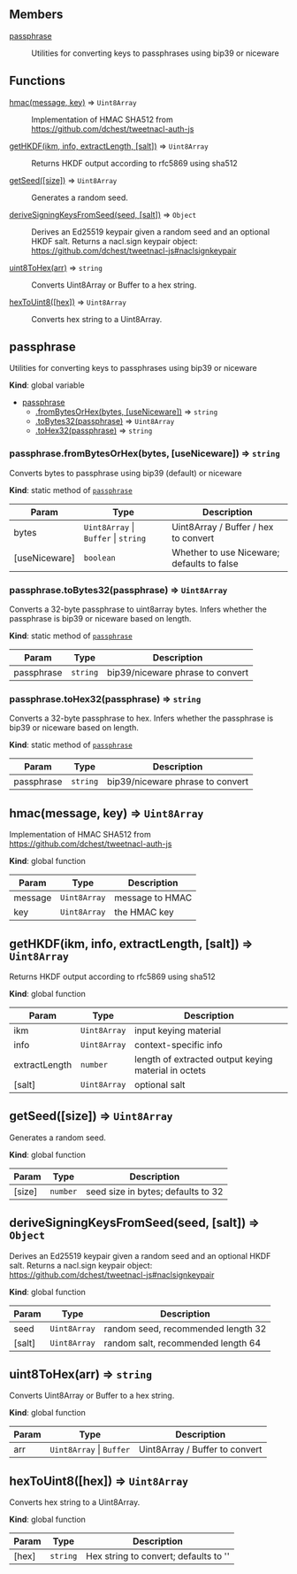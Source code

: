 ## Members

<dl>
<dt><a href="#passphrase">passphrase</a></dt>
<dd><p>Utilities for converting keys to passphrases using bip39 or niceware</p>
</dd>
</dl>

## Functions

<dl>
<dt><a href="#hmac">hmac(message, key)</a> ⇒ <code>Uint8Array</code></dt>
<dd><p>Implementation of HMAC SHA512 from <a href="https://github.com/dchest/tweetnacl-auth-js">https://github.com/dchest/tweetnacl-auth-js</a></p>
</dd>
<dt><a href="#getHKDF">getHKDF(ikm, info, extractLength, [salt])</a> ⇒ <code>Uint8Array</code></dt>
<dd><p>Returns HKDF output according to rfc5869 using sha512</p>
</dd>
<dt><a href="#getSeed">getSeed([size])</a> ⇒ <code>Uint8Array</code></dt>
<dd><p>Generates a random seed.</p>
</dd>
<dt><a href="#deriveSigningKeysFromSeed">deriveSigningKeysFromSeed(seed, [salt])</a> ⇒ <code>Object</code></dt>
<dd><p>Derives an Ed25519 keypair given a random seed and an optional HKDF salt.
Returns a nacl.sign keypair object:
<a href="https://github.com/dchest/tweetnacl-js#naclsignkeypair">https://github.com/dchest/tweetnacl-js#naclsignkeypair</a></p>
</dd>
<dt><a href="#uint8ToHex">uint8ToHex(arr)</a> ⇒ <code>string</code></dt>
<dd><p>Converts Uint8Array or Buffer to a hex string.</p>
</dd>
<dt><a href="#hexToUint8">hexToUint8([hex])</a> ⇒ <code>Uint8Array</code></dt>
<dd><p>Converts hex string to a Uint8Array.</p>
</dd>
</dl>

<a name="passphrase"></a>

## passphrase
Utilities for converting keys to passphrases using bip39 or niceware

**Kind**: global variable  

* [passphrase](#passphrase)
    * [.fromBytesOrHex(bytes, [useNiceware])](#passphrase.fromBytesOrHex) ⇒ <code>string</code>
    * [.toBytes32(passphrase)](#passphrase.toBytes32) ⇒ <code>Uint8Array</code>
    * [.toHex32(passphrase)](#passphrase.toHex32) ⇒ <code>string</code>

<a name="passphrase.fromBytesOrHex"></a>

### passphrase.fromBytesOrHex(bytes, [useNiceware]) ⇒ <code>string</code>
Converts bytes to passphrase using bip39 (default) or niceware

**Kind**: static method of [<code>passphrase</code>](#passphrase)  

| Param | Type | Description |
| --- | --- | --- |
| bytes | <code>Uint8Array</code> \| <code>Buffer</code> \| <code>string</code> | Uint8Array / Buffer / hex to convert |
| [useNiceware] | <code>boolean</code> | Whether to use Niceware; defaults to false |

<a name="passphrase.toBytes32"></a>

### passphrase.toBytes32(passphrase) ⇒ <code>Uint8Array</code>
Converts a 32-byte passphrase to uint8array bytes. Infers whether the
passphrase is bip39 or niceware based on length.

**Kind**: static method of [<code>passphrase</code>](#passphrase)  

| Param | Type | Description |
| --- | --- | --- |
| passphrase | <code>string</code> | bip39/niceware phrase to convert |

<a name="passphrase.toHex32"></a>

### passphrase.toHex32(passphrase) ⇒ <code>string</code>
Converts a 32-byte passphrase to hex. Infers whether the
passphrase is bip39 or niceware based on length.

**Kind**: static method of [<code>passphrase</code>](#passphrase)  

| Param | Type | Description |
| --- | --- | --- |
| passphrase | <code>string</code> | bip39/niceware phrase to convert |

<a name="hmac"></a>

## hmac(message, key) ⇒ <code>Uint8Array</code>
Implementation of HMAC SHA512 from https://github.com/dchest/tweetnacl-auth-js

**Kind**: global function  

| Param | Type | Description |
| --- | --- | --- |
| message | <code>Uint8Array</code> | message to HMAC |
| key | <code>Uint8Array</code> | the HMAC key |

<a name="getHKDF"></a>

## getHKDF(ikm, info, extractLength, [salt]) ⇒ <code>Uint8Array</code>
Returns HKDF output according to rfc5869 using sha512

**Kind**: global function  

| Param | Type | Description |
| --- | --- | --- |
| ikm | <code>Uint8Array</code> | input keying material |
| info | <code>Uint8Array</code> | context-specific info |
| extractLength | <code>number</code> | length of extracted output keying material in   octets |
| [salt] | <code>Uint8Array</code> | optional salt |

<a name="getSeed"></a>

## getSeed([size]) ⇒ <code>Uint8Array</code>
Generates a random seed.

**Kind**: global function  

| Param | Type | Description |
| --- | --- | --- |
| [size] | <code>number</code> | seed size in bytes; defaults to 32 |

<a name="deriveSigningKeysFromSeed"></a>

## deriveSigningKeysFromSeed(seed, [salt]) ⇒ <code>Object</code>
Derives an Ed25519 keypair given a random seed and an optional HKDF salt.
Returns a nacl.sign keypair object:
https://github.com/dchest/tweetnacl-js#naclsignkeypair

**Kind**: global function  

| Param | Type | Description |
| --- | --- | --- |
| seed | <code>Uint8Array</code> | random seed, recommended length 32 |
| [salt] | <code>Uint8Array</code> | random salt, recommended length 64 |

<a name="uint8ToHex"></a>

## uint8ToHex(arr) ⇒ <code>string</code>
Converts Uint8Array or Buffer to a hex string.

**Kind**: global function  

| Param | Type | Description |
| --- | --- | --- |
| arr | <code>Uint8Array</code> \| <code>Buffer</code> | Uint8Array / Buffer to convert |

<a name="hexToUint8"></a>

## hexToUint8([hex]) ⇒ <code>Uint8Array</code>
Converts hex string to a Uint8Array.

**Kind**: global function  

| Param | Type | Description |
| --- | --- | --- |
| [hex] | <code>string</code> | Hex string to convert; defaults to '' |

